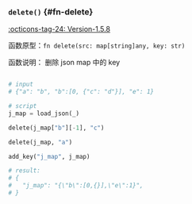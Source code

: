### `delete()` {#fn-delete}
[:octicons-tag-24: Version-1.5.8](../changelog.md#cl-1.5.8)

函数原型：`fn delete(src: map[string]any, key: str)`

函数说明： 删除 json map 中的 key

```python

# input
# {"a": "b", "b":[0, {"c": "d"}], "e": 1}

# script
j_map = load_json(_)

delete(j_map["b"][-1], "c")

delete(j_map, "a")

add_key("j_map", j_map)

# result:
# {
#   "j_map": "{\"b\":[0,{}],\"e\":1}",
# }
```
